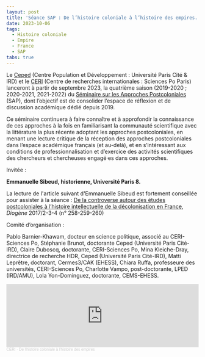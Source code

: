 ```yaml
---
layout: post
title: 'Séance SAP : De l’histoire coloniale à l’histoire des empires. Parcours, acteurs et actrices de la postcolonialisation de l’histoire en France'
date: 2023-10-06
tags:
  - Histoire coloniale
  - Empire
  - France
  - SAP
tabs: true
---
```


Le [Ceped](https://www.ceped.org/) (Centre Population et Développement :
Université Paris Cité & IRD) et le
[CERI](https://www.sciencespo.fr/ceri/fr.html) (Centre de recherches
internationales : Sciences Po Paris)  lanceront à partir de septembre 2023, la
quatrième saison (2019-2020 ; 2020-2021, 2021-2022) du [Séminaire sur les
Approches
Postcoloniales](https://www.sciencespo.fr/ceri/fr/content/seminaire-sur-les-approches-postcoloniales-sap-1.html)
(SAP), dont l’objectif est de consolider l’espace de réflexion et de discussion
académique dédié depuis 2019.

Ce séminaire continuera à faire connaître et à approfondir la connaissance de
ces approches à la fois en familiarisant la communauté scientifique avec la
littérature la plus récente adoptant les approches postcoloniales, en menant une
lecture critique de la réception des approches postcoloniales dans l’espace
académique français (et au-delà), et en s’intéressant aux conditions de
professionnalisation et d’exercice des activités scientifiques des chercheurs et
chercheuses engagé·es dans ces approches.

Invitée :

**Emmanuelle Sibeud, historienne, Université Paris 8.**

La lecture de l'article suivant d'Emmanuelle Sibeud est fortement conseillée
pour assister à la séance : [De la controverse autour des études postcoloniales
à l’histoire intellectuelle de la décolonisation en
France](https://www.cairn.info/revue-diogene-2017-2-page-96.htm), *Diogène*
2017/2-3-4 (n° 258-259-260)

Comité d’organisation :

Pablo Barnier-Khawam, docteur en science politique, associé au CERI-Sciences Po,
Stéphanie Brunot, doctorante Ceped (Université Paris Cité-IRD), Claire Duboscq,
doctorante, CERI-Sciences Po, Mina Kleiche-Dray, directrice de recherche HDR,
Ceped (Université Paris Cité-IRD), Matti Leprêtre, doctorant, Cermes3/CAK
(EHESS), Chiara Ruffa, professeure des universités, CERI-Sciences Po, Charlotte
Vampo, post-doctorante, LPED (IRD/AMU), Lola Yon-Dominguez, doctorante,
CEMS-EHESS.

<iframe width="100%" height="166" scrolling="no" frameborder="no" allow="autoplay" src="https://w.soundcloud.com/player/?url=https%3A//api.soundcloud.com/tracks/1639695660&color=e6142d"></iframe><div style="font-size: 10px; color: #cccccc;line-break: anywhere;word-break: normal;overflow: hidden;white-space: nowrap;text-overflow: ellipsis; font-family: Interstate,Lucida Grande,Lucida Sans Unicode,Lucida Sans,Garuda,Verdana,Tahoma,sans-serif;font-weight: 100;"><a href="https://soundcloud.com/ceri-5" title="CERI" target="_blank" style="color: #cccccc; text-decoration: none;">CERI</a> · <a href="https://soundcloud.com/ceri-5/de-lhistoire-coloniale-a-lhistoire-des-empires" title="De l&#x27;histoire coloniale à l&#x27;histoire des empires" target="_blank" style="color: #cccccc; text-decoration: none;">De l&#x27;histoire coloniale à l&#x27;histoire des empires</a></div>
